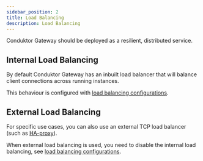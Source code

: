 ```yaml
---
sidebar_position: 2
title: Load Balancing
description: Load Balancing
---
```



Conduktor Gateway should be deployed as a resilient, distributed service.


## Internal Load Balancing

By default Conduktor Gateway has an inbuilt load balancer that will balance client connections across running instances. 

This behaviour is configured with [load balancing configurations](../configuration/env-variables.md#load-balancing).


## External Load Balancing

For specific use cases, you can also use an external TCP load balancer (such as [HA-proxy](https://www.haproxy.org/)).

When external load balancing is used, you need to disable the internal load balancing, see [load balancing configurations](../configuration/env-variables.md#load-balancing). 
